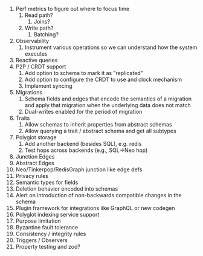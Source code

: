 1. Perf metrics to figure out where to focus time
   1. Read path?
      1. Joins?
   2. Write path?
      1. Batching?
2. Observability
   1. Instrument various operations so we can understand how the system executes
3. Reactive queries
4. P2P / CRDT support
   1. Add option to schema to mark it as "replicated"
   2. Add option to configure the CRDT to use and clock mechanism
   3. Implement syncing
5. Migrations
   1. Schema fields and edges that encode the semantics of a migration and apply that migration when the underlying data does not match
   2. Dual-writes enabled for the period of migration
6. Traits
   1. Allow schemas to inherit properties from abstract schemas
   2. Allow querying a trait / abstract schema and get all subtypes
7. Polyglot storage
   1. Add another backend (besides SQL), e.g. redis
   2. Test hops across backends (e.g., SQL->Neo hop)
8. Junction Edges
9. Abstract Edges
10. Neo/Tinkerpop/RedisGraph junction like edge defs
11. Privacy rules
12. Semantic types for fields
13. Deletion behavior encoded into schemas
14. Alert on introduction of non-backwards compatible changes in the schema
15. Plugin framework for integrations like GraphQL or new codegen
16. Polyglot indexing service support
17. Purpose limitation
18. Byzantine fault tolerance
19. Consistency / integrity rules
20. Triggers / Observers
21. Property testing and zod?